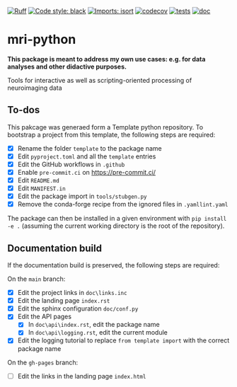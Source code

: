 [![Ruff](https://img.shields.io/endpoint?url=https://raw.githubusercontent.com/astral-sh/ruff/main/assets/badge/v2.json)](https://github.com/astral-sh/ruff)
[![Code style: black](https://img.shields.io/badge/code%20style-black-000000.svg)](https://github.com/psf/black)
[![Imports: isort](https://img.shields.io/badge/%20imports-isort-%231674b1?style=flat&labelColor=ef8336)](https://pycqa.github.io/isort/)
[![codecov](https://codecov.io/gh/mscheltienne/template-python/branch/main/graph/badge.svg?token=KRYRRUXDYY)](https://codecov.io/gh/mscheltienne/template-python)
[![tests](https://github.com/mscheltienne/template-python/actions/workflows/pytest.yaml/badge.svg?branch=main)](https://github.com/mscheltienne/template-python/actions/workflows/pytest.yaml)
[![doc](https://github.com/mscheltienne/template-python/actions/workflows/doc.yaml/badge.svg?branch=main)](https://github.com/mscheltienne/template-python/actions/workflows/doc.yaml)

# mri-python

**This package is meant to address my own use cases: e.g. for data analyses and other didactive purposes.**

Tools for interactive as well as scripting-oriented processing of neuroimaging data

## To-dos

This pakcage was generaed form a Template python repository. To bootstrap a project from this template, the
following steps are required:

- [x] Rename the folder `template` to the package name
- [x] Edit `pyproject.toml` and all the `template` entries
- [x] Edit the GitHub workflows in `.github`
- [x] Enable `pre-commit.ci` on https://pre-commit.ci/
- [x] Edit `README.md`
- [x] Edit `MANIFEST.in`
- [x] Edit the package import in `tools/stubgen.py`
- [x] Remove the conda-forge recipe from the ignored files in ``.yamllint.yaml``

The package can then be installed in a given environment with
`pip install -e .` (assuming the current working directory is the root of the
repository).

## Documentation build

If the documentation build is preserved, the following steps are required:

On the `main` branch:
- [x] Edit the project links in `doc\links.inc`
- [x] Edit the landing page `index.rst`
- [x] Edit the sphinx configuration `doc/conf.py`
- [x] Edit the API pages
    - [x] In `doc\api\index.rst`, edit the package name
    - [x] In `doc\api\logging.rst`, edit the current module
- [x] Edit the logging tutorial to replace `from template import` with the correct package name

On the `gh-pages` branch:
- [ ] Edit the links in the landing page `index.html`
